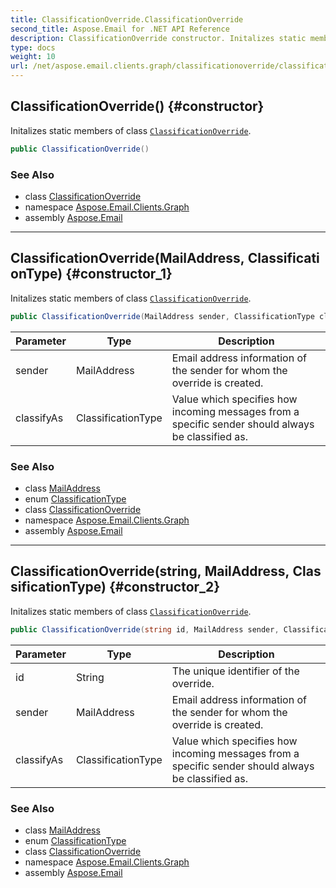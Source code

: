 ```yaml
---
title: ClassificationOverride.ClassificationOverride
second_title: Aspose.Email for .NET API Reference
description: ClassificationOverride constructor. Initalizes static members of class ClassificationOverride
type: docs
weight: 10
url: /net/aspose.email.clients.graph/classificationoverride/classificationoverride/
---
```

## ClassificationOverride() {#constructor}

Initalizes static members of class [`ClassificationOverride`](../).

```csharp
public ClassificationOverride()
```

### See Also

* class [ClassificationOverride](../)
* namespace [Aspose.Email.Clients.Graph](../../classificationoverride/)
* assembly [Aspose.Email](../../../)

---

## ClassificationOverride(MailAddress, ClassificationType) {#constructor_1}

Initalizes static members of class [`ClassificationOverride`](../).

```csharp
public ClassificationOverride(MailAddress sender, ClassificationType classifyAs)
```

| Parameter | Type | Description |
| --- | --- | --- |
| sender | MailAddress | Email address information of the sender for whom the override is created. |
| classifyAs | ClassificationType | Value which specifies how incoming messages from a specific sender should always be classified as. |

### See Also

* class [MailAddress](../../../aspose.email/mailaddress/)
* enum [ClassificationType](../../classificationtype/)
* class [ClassificationOverride](../)
* namespace [Aspose.Email.Clients.Graph](../../classificationoverride/)
* assembly [Aspose.Email](../../../)

---

## ClassificationOverride(string, MailAddress, ClassificationType) {#constructor_2}

Initalizes static members of class [`ClassificationOverride`](../).

```csharp
public ClassificationOverride(string id, MailAddress sender, ClassificationType classifyAs)
```

| Parameter | Type | Description |
| --- | --- | --- |
| id | String | The unique identifier of the override. |
| sender | MailAddress | Email address information of the sender for whom the override is created. |
| classifyAs | ClassificationType | Value which specifies how incoming messages from a specific sender should always be classified as. |

### See Also

* class [MailAddress](../../../aspose.email/mailaddress/)
* enum [ClassificationType](../../classificationtype/)
* class [ClassificationOverride](../)
* namespace [Aspose.Email.Clients.Graph](../../classificationoverride/)
* assembly [Aspose.Email](../../../)


